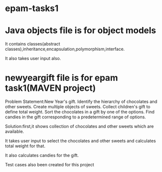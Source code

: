 # epam-tasks1

# Java objects file is for object models

It contains classes(abstract classes),inheritance,encapsulation,polymorphism,interface.

It also takes user input also.

# newyeargift file is for epam task1(MAVEN project)
Problem Statement:New Year's gift. Identify the hierarchy of chocolates and other sweets. Create multiple objects of sweets. Collect children's gift to define total weight. Sort the chocolates in a gift by one of the options. Find candies in the gift corresponding to a predetermined range of options. 

Solution:first,it shows collection of chocolates and other sweets which are available.

It takes user input to select the chocolates and other sweets and calculates total weight for that.

It also calculates candies for the gift.

Test cases also been created for this project
